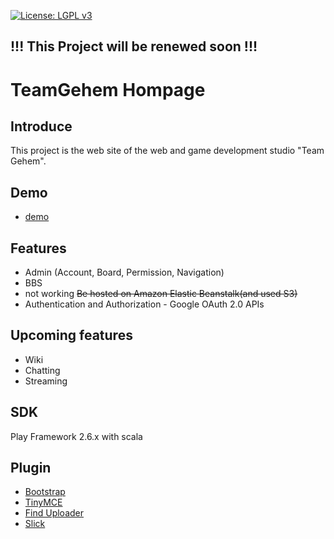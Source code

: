 [![License: LGPL v3](https://img.shields.io/badge/License-LGPL%20v3-blue.svg)](https://www.gnu.org/licenses/lgpl-3.0)

## !!! This Project will be renewed soon !!! ##

# TeamGehem Hompage
## Introduce

This project is the web site of the web and game development studio "Team Gehem".

## Demo
+ [demo](https://resume.teamgehem.com)

## Features
+ Admin (Account, Board, Permission, Navigation)
+ BBS
+ not working ~~Be hosted on Amazon Elastic Beanstalk(and used S3)~~
+ Authentication and Authorization - Google OAuth 2.0 APIs

## Upcoming features
+ Wiki
+ Chatting
+ Streaming

## SDK
Play Framework 2.6.x with scala

## Plugin
+ [Bootstrap](https://getbootstrap.com/)
+ [TinyMCE](https://www.tinymce.com)
+ [Find Uploader](https://fineuploader.com)
+ [Slick](http://slick.lightbend.com/)
